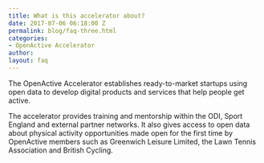 ```yaml
---
title: What is this accelerator about?
date: 2017-07-06 06:18:00 Z
permalink: blog/faq-three.html
categories:
- OpenActive Accelerator
author: 
layout: faq
---
```


The OpenActive Accelerator establishes ready-to-market startups using open data to develop digital products and services that help people get active.

The accelerator provides training and mentorship within the ODI, Sport England and external partner networks. It also gives access to open data about physical activity opportunities made open for the first time by OpenActive members such as Greenwich Leisure Limited, the Lawn Tennis Association and British Cycling.
